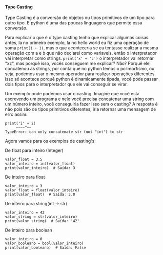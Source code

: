<h4>Type Casting</h4>

Type Casting é a conversão de objetos ou tipos primitivos de um tipo para outro tipo. E python é uma das poucas linguagens que permite essa conversão. 

Para explicar o que é o type casting tenho que explicar algumas coisas antes, la no primeiro exemplo, la no hello world eu fiz uma operação de soma ```print(1 + 1)```, mas o que aconteceria se eu tentasse realizar a mesma operação com a e b que não declarei como variaveis, então o interpretador vai interpretar como strings. ```print('x' + 'z')``` o interpretador vai retornar "xz", mas porquê isso, vocês conseguem me explicar? Não? Porquê ele concatenou as strings, por conta que no python temos o polimorfismo, ou seja, podemos usar o mesmo operador para realizar operações diferentes. isso só acontece porquê python é dinamicamente tipada, você pode passar dois tipos para o interpretador que ele vai conseguir se virar. 

Um exemplo onde podemos usar o casting: Imagine que você esta escrevendo um programa e nele você precisa concatenar uma string com um número inteiro, você conseguiria fazer isso sem o casting? A resposta é não pois são de tipos primitivos diferentes, iria retornar uma mensagem de erro assim: 

```
print('i' + 2)
     ~~~~^~~
TypeError: can only concatenate str (not "int") to str
```

Agora vamos para os exemplos de casting's:

De float para inteiro (Integer)

```
valor_float = 3.5
valor_inteiro = int(valor_float)
print(valor_inteiro)  # Saída: 3

```

De inteiro para float

```
valor_inteiro = 3
valor_float = float(valor_inteiro)
print(valor_float)  # Saída: 3.0
```

De inteiro para string(int -> str)

```
valor_inteiro = 42
valor_string = str(valor_inteiro)
print(valor_string)  # Saída: '42'
```

De inteiro para boolean

```
valor_inteiro = 0
valor_booleano = bool(valor_inteiro)
print(valor_booleano)  # Saída: False
```
